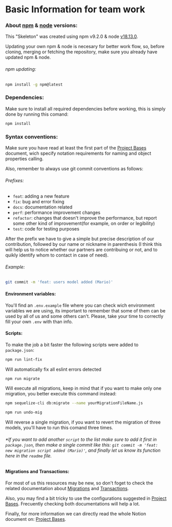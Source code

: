 # Basic Information for team work
   
### About [npm](https://www.npmjs.com/) & [node](https://nodejs.org/en/) versions:

This "Skeleton" was created using npm v9.2.0 & node [v18.13.0](https://nodejs.org/en/).

Updating your own npm & node is necesary for better work flow, so, before cloning, merging or fetching the repository, make sure you already have updated npm & node.

###### npm updating:

```bash
npm install -g npm@latest
```
### Dependencies:

Make sure to install all required dependencies before working, this is simply done by running this comand:

```bash
npm install
```
### Syntax conventions:

Make sure you have read at least the first part of the [Project Bases](https://academlo.notion.site/Base-del-Proyecto-b54473bef71747369accb2c569b94ce6') document, wich specify notation requirements for naming and object properties calling.

Also, remember to always use git commit conventions as follows:

###### Prefixes:

- `feat`: adding a new feature
- `fix`: bug and error fixing
- `docs`: documentation related
- `perf`: performance improvement changes
- `refactor`: changes that doesn't improve the performance, but report some other kind of improvement(for example, on order or legibility)
- `test`: code for testing purposes

After the prefix we have to give a simple but precise description of our contribution, followed by our name or nickname in parenthesis (I think this will help us to notice whether our partners are contribuing or not, and to quikly identify whom to contact in case of need).

###### Example:

```bash
git commit -m 'feat: users model added (Mario)'
```

#### Environment variables:

You'll find an `.env.example` file where you can check wich environment variables we are using, its important to remember that some of them can be used by all of us and some others can't. Please, take your time to correctly fill your own `.env` with than info.

#### Scripts:

To make the job a bit faster the following scripts were added to `package.json`:


```bash
npm run lint-fix 
```
Will automatically fix all eslint errors detected

```bash
npm run migrate
```
Will execute all migrations, keep in mind that if you want to make only one migration, you better execute this command instead: 

```bash
npm sequelize-cli db:migrate --name yourMigrationFileName.js
```

```bash
npm run undo-mig
```
Will reverse a single migration, if you want to revert the migration of three models, you'll have to run this comand three times. 

###### *If you want to add another `script` to the list make sure to add it first in `package.json`, then make a single commit like this: `git commit -m 'feat: new migration script added (Mario)'`, and finally let us know its function here in the `readme` file. 

#### Migrations and Transactions: 

For most of us this resources may be new, so don't foget to check the related documentation about [Migrations](https://sequelize.org/docs/v6/other-topics/migrations/) and [Transactions](https://sequelize.org/docs/v6/other-topics/transactions/).

Also, you may find a bit tricky to use the configurations suggested in [Project Bases](https://academlo.notion.site/Base-del-Proyecto-b54473bef71747369accb2c569b94ce6). Frecuently checking both documentations will help a lot. 

Finally, for more information we can directly read the whole Notion document on: [Project Bases](https://academlo.notion.site/Base-del-Proyecto-b54473bef71747369accb2c569b94ce6).
